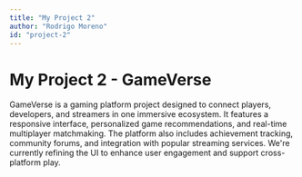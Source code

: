 ```yaml
---
title: "My Project 2"
author: "Rodrigo Moreno"
id: "project-2"
---
```


# My Project 2 - GameVerse

GameVerse is a gaming platform project designed to connect players, developers, and streamers in one immersive ecosystem. 
It features a responsive interface, personalized game recommendations, and real-time multiplayer matchmaking. 
The platform also includes achievement tracking, community forums, and integration with popular streaming services. 
We're currently refining the UI to enhance user engagement and support cross-platform play.